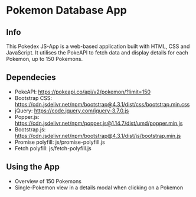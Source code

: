 # Pokemon Database App

## Info

This Pokedex JS-App is a web-based application built with HTML, CSS and JavaScript. It utilises the PokeAPI to fetch data and display details for each Pokemon, up to 150 Pokemons.

## Dependecies

- PokeAPI: https://pokeapi.co/api/v2/pokemon/?limit=150
- Bootstrap CSS: https://cdn.jsdelivr.net/npm/bootstrap@4.3.1/dist/css/bootstrap.min.css
- jQuery: https://code.jquery.com/jquery-3.7.0.js
- Popper.js: https://cdn.jsdelivr.net/npm/popper.js@1.14.7/dist/umd/popper.min.js
- Bootstrap.js: https://cdn.jsdelivr.net/npm/bootstrap@4.3.1/dist/js/bootstrap.min.js
- Promise polyfill: js/promise-polyfill.js
- Fetch polyfill: js/fetch-polyfill.js

## Using the App

- Overview of 150 Pokemons
- Single-Pokemon view in a details modal when clicking on a Pokemon


